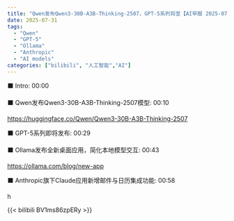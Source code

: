 ```yaml
---
title: "Qwen发布Qwen3-30B-A3B-Thinking-2507，GPT-5系列将至【AI早报 2025-07-31】"
date: 2025-07-31
tags:
  - "Qwen"
  - "GPT-5"
  - "Ollama"
  - "Anthropic"
  - "AI models"
categories: ["bilibili", "人工智能","AI"]
---
```


⬛️ Intro: 00:00

⬛️ Qwen发布Qwen3-30B-A3B-Thinking-2507模型: 00:10

https://huggingface.co/Qwen/Qwen3-30B-A3B-Thinking-2507

⬛️ GPT-5系列即将发布: 00:29

⬛️ Ollama发布全新桌面应用，简化本地模型交互: 00:43

https://ollama.com/blog/new-app

⬛️ Anthropic旗下Claude应用新增邮件与日历集成功能: 00:58

h

{{< bilibili BV1ms86zpERy >}}